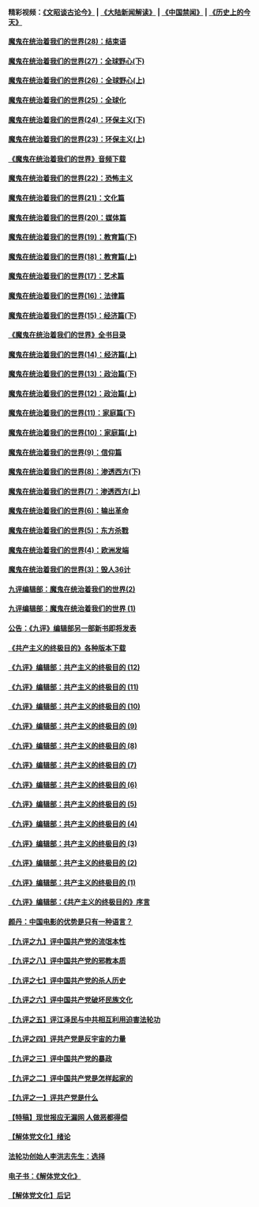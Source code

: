 #### 精彩视频：[《文昭谈古论今》](https://github.com/gfw-breaker/wenzhao/blob/master/README.md?t=01092130) | [《大陆新闻解读》](https://github.com/gfw-breaker/ntdtv-comedy/blob/master/README.md?t=01092130) | [《中国禁闻》](https://github.com/gfw-breaker/ntdtv-news/blob/master/README.md?t=01092130) | [《历史上的今天》](https://github.com/gfw-breaker/today-in-history/blob/master/README.md?t=01092130) 

#### [魔鬼在统治着我们的世界(28)：结束语](../pages/nsc422/n10936246.md?t=01092130) 

#### [魔鬼在统治着我们的世界(27)：全球野心(下)](../pages/nsc422/n10928319.md?t=01092130) 

#### [魔鬼在统治着我们的世界(26)：全球野心(上)](../pages/nsc422/n10900318.md?t=01092130) 

#### [魔鬼在统治着我们的世界(25)：全球化](../pages/nsc422/n10788205.md?t=01092130) 

#### [魔鬼在统治着我们的世界(24)：环保主义(下)](../pages/nsc422/n10695307.md?t=01092130) 

#### [魔鬼在统治着我们的世界(23)：环保主义(上)](../pages/nsc422/n10688613.md?t=01092130) 

#### [《魔鬼在统治着我们的世界》音频下载](../pages/nsc422/n10635553.md?t=01092130) 

#### [魔鬼在统治着我们的世界(22)：恐怖主义](../pages/nsc422/n10614727.md?t=01092130) 

#### [魔鬼在统治着我们的世界(21)：文化篇](../pages/nsc422/n10597706.md?t=01092130) 

#### [魔鬼在统治着我们的世界(20)：媒体篇](../pages/nsc422/n10586579.md?t=01092130) 

#### [魔鬼在统治着我们的世界(19)：教育篇(下)](../pages/nsc422/n10564808.md?t=01092130) 

#### [魔鬼在统治着我们的世界(18)：教育篇(上)](../pages/nsc422/n10526970.md?t=01092130) 

#### [魔鬼在统治着我们的世界(17)：艺术篇](../pages/nsc422/n10499093.md?t=01092130) 

#### [魔鬼在统治着我们的世界(16)：法律篇](../pages/nsc422/n10485969.md?t=01092130) 

#### [魔鬼在统治着我们的世界(15)：经济篇(下)](../pages/nsc422/n10469975.md?t=01092130) 

#### [《魔鬼在统治着我们的世界》全书目录](../pages/nsc422/n10464261.md?t=01092130) 

#### [魔鬼在统治着我们的世界(14)：经济篇(上)](../pages/nsc422/n10457370.md?t=01092130) 

#### [魔鬼在统治着我们的世界(13)：政治篇(下)](../pages/nsc422/n10448270.md?t=01092130) 

#### [魔鬼在统治着我们的世界(12)：政治篇(上)](../pages/nsc422/n10444576.md?t=01092130) 

#### [魔鬼在统治着我们的世界(11)：家庭篇(下)](../pages/nsc422/n10440961.md?t=01092130) 

#### [魔鬼在统治着我们的世界(10)：家庭篇(上)](../pages/nsc422/n10435448.md?t=01092130) 

#### [魔鬼在统治着我们的世界(9)：信仰篇](../pages/nsc422/n10432159.md?t=01092130) 

#### [魔鬼在统治着我们的世界(8)：渗透西方(下)](../pages/nsc422/n10429603.md?t=01092130) 

#### [魔鬼在统治着我们的世界(7)：渗透西方(上)](../pages/nsc422/n10426013.md?t=01092130) 

#### [魔鬼在统治着我们的世界(6)：输出革命](../pages/nsc422/n10421536.md?t=01092130) 

#### [魔鬼在统治着我们的世界(5)：东方杀戮](../pages/nsc422/n10417707.md?t=01092130) 

#### [魔鬼在统治着我们的世界(4)：欧洲发端](../pages/nsc422/n10414890.md?t=01092130) 

#### [魔鬼在统治着我们的世界(3)：毁人36计](../pages/nsc422/n10411583.md?t=01092130) 

#### [九评编辑部：魔鬼在统治着我们的世界(2)](../pages/nsc422/n10410036.md?t=01092130) 

#### [九评编辑部：魔鬼在统治着我们的世界 (1)](../pages/nsc422/n10406825.md?t=01092130) 

#### [公告：《九评》编辑部另一部新书即将发表](../pages/nsc422/n10405104.md?t=01092130) 

#### [《共产主义的终极目的》各种版本下载](../pages/nsc422/n10022138.md?t=01092130) 

#### [《九评》编辑部：共产主义的终极目的 (12)](../pages/nsc422/n9933272.md?t=01092130) 

#### [《九评》编辑部：共产主义的终极目的 (11)](../pages/nsc422/n9924973.md?t=01092130) 

#### [《九评》编辑部：共产主义的终极目的 (10)](../pages/nsc422/n9920883.md?t=01092130) 

#### [《九评》编辑部：共产主义的终极目的 (9)](../pages/nsc422/n9916363.md?t=01092130) 

#### [《九评》编辑部：共产主义的终极目的 (8)](../pages/nsc422/n9912488.md?t=01092130) 

#### [《九评》编辑部：共产主义的终极目的 (7)](../pages/nsc422/n9901176.md?t=01092130) 

#### [《九评》编辑部：共产主义的终极目的 (6)](../pages/nsc422/n9899359.md?t=01092130) 

#### [《九评》编辑部：共产主义的终极目的 (5)](../pages/nsc422/n9893174.md?t=01092130) 

#### [《九评》编辑部：共产主义的终极目的 (4)](../pages/nsc422/n9891246.md?t=01092130) 

#### [《九评》编辑部：共产主义的终极目的 (3)](../pages/nsc422/n9879879.md?t=01092130) 

#### [《九评》编辑部：共产主义的终极目的 (2)](../pages/nsc422/n9876205.md?t=01092130) 

#### [《九评》编辑部：共产主义的终极目的 (1)](../pages/nsc422/n9865857.md?t=01092130) 

#### [《九评》编辑部：《共产主义的终极目的》序言](../pages/nsc422/n9862666.md?t=01092130) 

#### [颜丹：中国电影的优势是只有一种语言？](../pages/nsc422/n9583062.md?t=01092130) 

#### [【九评之九】评中国共产党的流氓本性](../pages/nsc422/n737542.md?t=01092130) 

#### [【九评之八】评中国共产党的邪教本质](../pages/nsc422/n735942.md?t=01092130) 

#### [【九评之七】评中国共产党的杀人历史](../pages/nsc422/n733806.md?t=01092130) 

#### [【九评之六】评中国共产党破坏民族文化](../pages/nsc422/n731667.md?t=01092130) 

#### [【九评之五】评江泽民与中共相互利用迫害法轮功](../pages/nsc422/n730058.md?t=01092130) 

#### [【九评之四】评共产党是反宇宙的力量](../pages/nsc422/n727814.md?t=01092130) 

#### [【九评之三】评中国共产党的暴政](../pages/nsc422/n725597.md?t=01092130) 

#### [【九评之二】评中国共产党是怎样起家的](../pages/nsc422/n723946.md?t=01092130) 

#### [【九评之一】评共产党是什么](../pages/nsc422/n722529.md?t=01092130) 

#### [【特稿】现世报应无漏网 人做恶都得偿](../pages/nsc422/n4215167.md?t=01092130) 

#### [【解体党文化】绪论](../pages/nsc422/n1449356.md?t=01092130) 

#### [法轮功创始人李洪志先生：选择](../pages/nsc422/n3580738.md?t=01092130) 

#### [电子书：《解体党文化》](../pages/nsc422/n1573484.md?t=01092130) 

#### [【解体党文化】后记](../pages/nsc422/n1531999.md?t=01092130) 


